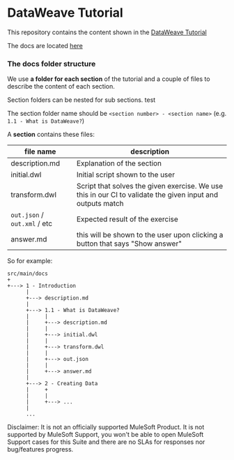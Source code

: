 # DataWeave Tutorial

This repository contains the content shown in the [DataWeave Tutorial](https://developer.mulesoft.com/learn/dataweave)

The docs are located [here](https://github.com/mulesoft-labs/data-weave-tutorial/tree/master/src/main/docs)

### The docs folder structure

We use **a folder for each section** of the tutorial and a couple of files to describe the content of each section.

Section folders can be nested for sub sections. test

The section folder name should be `<section number> - <section name>` (e.g. `1.1 - What is DataWeave?`)

A **section** contains these files:            

| file name                   | description                          |
|-----------------------------|--------------------------------------| 
| description.md              | Explanation of the section       |
| initial.dwl                 | Initial script shown to the user |
| transform.dwl               | Script that solves the given exercise. We use this in our CI to validate the given input and outputs match |
| `out.json` / `out.xml` / etc| Expected result of the exercise  |
| answer.md                   | this will be shown to the user upon clicking a button that says "Show answer"  |

So for example:
```
src/main/docs
+
+---> 1 - Introduction
      |
      +---> description.md
      |
      +---> 1.1 - What is DataWeave?
      |     |
      |     +---> description.md
      |     |
      |     +---> initial.dwl
      |     |
      |     +---> transform.dwl
      |     |
      |     +---> out.json
      |     |
      |     +---> answer.md
      |
      +---> 2 - Creating Data
      |     +
      |     |
      |     +---> ...
      |
      ...
```

Disclaimer: It is not an officially supported MuleSoft Product. It is not supported by MuleSoft Support, you won't be able to open MuleSoft Support cases for this Suite and there are no SLAs for responses nor bug/features progress.
